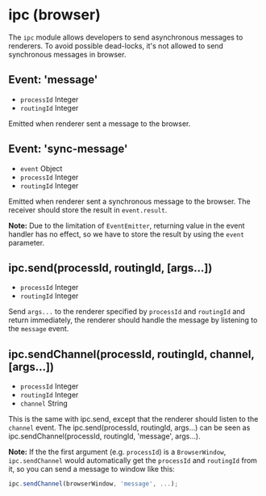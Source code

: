 # ipc (browser)

The `ipc` module allows developers to send asynchronous messages to renderers.
To avoid possible dead-locks, it's not allowed to send synchronous messages in
browser.

## Event: 'message'

* `processId` Integer
* `routingId` Integer

Emitted when renderer sent a message to the browser.

## Event: 'sync-message'

* `event` Object
* `processId` Integer
* `routingId` Integer

Emitted when renderer sent a synchronous message to the browser. The receiver
should store the result in `event.result`.

**Note:** Due to the limitation of `EventEmitter`, returning value in the
event handler has no effect, so we have to store the result by using the
`event` parameter.

## ipc.send(processId, routingId, [args...])

* `processId` Integer
* `routingId` Integer

Send `args...` to the renderer specified by `processId` and `routingId` and
return immediately, the renderer should handle the message by listening to the
`message` event.

## ipc.sendChannel(processId, routingId, channel, [args...])

* `processId` Integer
* `routingId` Integer
* `channel` String

This is the same with ipc.send, except that the renderer should listen to the
`channel` event. The ipc.send(processId, routingId, args...) can be seen as
ipc.sendChannel(processId, routingId, 'message', args...).

**Note:** If the the first argument (e.g. `processId`) is a `BrowserWindow`,
`ipc.sendChannel` would automatically get the `processId` and `routingId`
from it, so you can send a message to window like this:

```javascript
ipc.sendChannel(browserWindow, 'message', ...);
```
